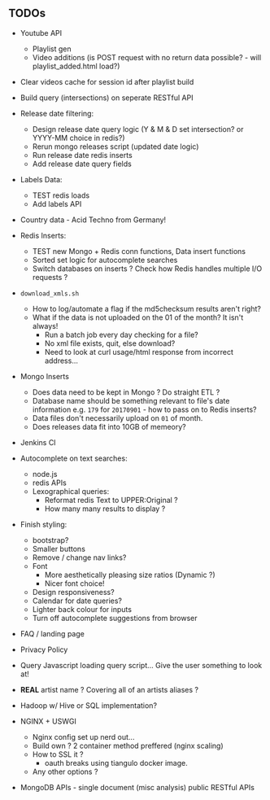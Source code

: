## TODOs

- Youtube API
  - Playlist gen
  - Video additions (is POST request with no return data possible? - will playlist\_added.html load?)

- Clear videos cache for session id after playlist build

- Build query (intersections) on seperate RESTful API

- Release date filtering:
  - Design release date query logic (Y & M & D set intersection? or YYYY-MM choice in redis?)
  - Rerun mongo releases script (updated date logic)
  - Run release date redis inserts
  - Add release date query fields

- Labels Data:
  - TEST redis loads
  - Add labels API

- Country data - Acid Techno from Germany!

- Redis Inserts:
  - TEST new Mongo + Redis conn functions, Data insert functions
  - Sorted set logic for autocomplete searches
  - Switch databases on inserts ? Check how Redis handles multiple I/O requests ?

- `download_xmls.sh`
  - How to log/automate a flag if the md5checksum results aren't right?
  - What if the data is not uploaded on the 01 of the month? It isn't always!
    - Run a batch job every day checking for a file?
    - No xml file exists, quit, else download?
    - Need to look at curl usage/html response from incorrect address...

- Mongo Inserts
  - Does data need to be kept in Mongo ? Do straight ETL ?
  - Database name should be something relevant to file's date information e.g. `179` for `20170901` - how to pass on to Redis inserts?
  - Data files don't necessarily upload on `01` of month.
  - Does releases data fit into 10GB of memeory?

- Jenkins CI

- Autocomplete on text searches:
  - node.js
  - redis APIs
  - Lexographical queries:
    - Reformat redis Text to UPPER:Original ? 
    - How many many results to display ?

- Finish styling:
  - bootstrap?
  - Smaller buttons
  - Remove / change nav links?
  - Font
    - More aesthetically pleasing size ratios (Dynamic ?)
    - Nicer font choice!
  - Design responsiveness?
  - Calendar for date queries?
  - Lighter back colour for inputs
  - Turn off autocomplete suggestions from browser

- FAQ / landing page

- Privacy Policy

- Query Javascript loading query script... Give the user something to look at!

- **REAL** artist name ? Covering all of an artists aliases ?

- Hadoop w/ Hive or SQL implementation?

- NGINX + USWGI
  - Nginx config set up nerd out...
  - Build own ? 2 container method preffered (nginx scaling)
  - How to SSL it ?
    - oauth breaks using tiangulo docker image.
  - Any other options ?

- MongoDB APIs - single document (misc analysis) public RESTful APIs